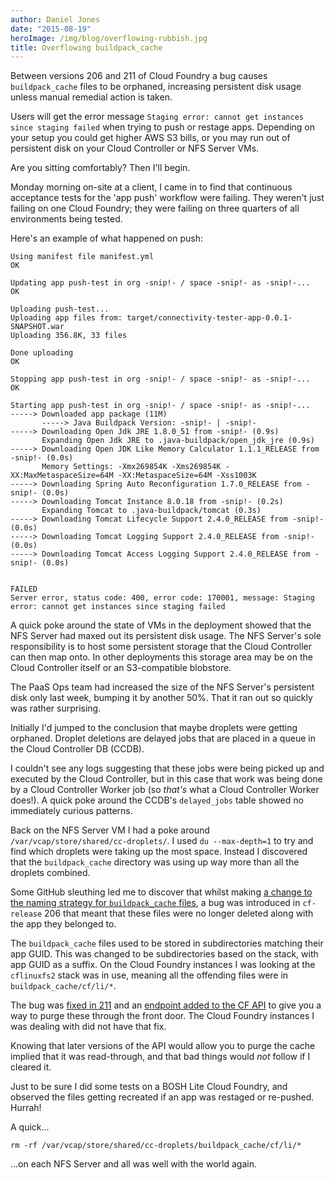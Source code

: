 ```yaml
---
author: Daniel Jones
date: "2015-08-19"
heroImage: /img/blog/overflowing-rubbish.jpg
title: Overflowing buildpack_cache
---
```


Between versions 206 and 211 of Cloud Foundry a bug causes `buildpack_cache` files to be orphaned, increasing persistent disk usage unless manual remedial action is taken.

Users will get the error message `Staging error: cannot get instances since staging failed` when trying to push or restage apps. Depending on your setup you could get higher AWS S3 bills, or you may run out of persistent disk on your Cloud Controller or NFS Server VMs.
<!--more-->
Are you sitting comfortably? Then I'll begin.

Monday morning on-site at a client, I came in to find that continuous acceptance tests for the 'app push' workflow were failing. They weren't just failing on one Cloud Foundry; they were failing on three quarters of all environments being tested.

Here's an example of what happened on push:

```shell_session
Using manifest file manifest.yml
OK

Updating app push-test in org -snip!- / space -snip!- as -snip!-...
OK

Uploading push-test...
Uploading app files from: target/connectivity-tester-app-0.0.1-SNAPSHOT.war
Uploading 356.8K, 33 files

Done uploading
OK

Stopping app push-test in org -snip!- / space -snip!- as -snip!-...
OK

Starting app push-test in org -snip!- / space -snip!- as -snip!-...
-----> Downloaded app package (11M)
       -----> Java Buildpack Version: -snip!- | -snip!-
-----> Downloading Open Jdk JRE 1.8.0_51 from -snip!- (0.9s)
       Expanding Open Jdk JRE to .java-buildpack/open_jdk_jre (0.9s)
-----> Downloading Open JDK Like Memory Calculator 1.1.1_RELEASE from -snip!- (0.0s)
       Memory Settings: -Xmx269854K -Xms269854K -XX:MaxMetaspaceSize=64M -XX:MetaspaceSize=64M -Xss1003K
-----> Downloading Spring Auto Reconfiguration 1.7.0_RELEASE from -snip!- (0.0s)
-----> Downloading Tomcat Instance 8.0.18 from -snip!- (0.2s)
       Expanding Tomcat to .java-buildpack/tomcat (0.3s)
-----> Downloading Tomcat Lifecycle Support 2.4.0_RELEASE from -snip!- (0.0s)
-----> Downloading Tomcat Logging Support 2.4.0_RELEASE from -snip!- (0.0s)
-----> Downloading Tomcat Access Logging Support 2.4.0_RELEASE from -snip!- (0.0s)


FAILED
Server error, status code: 400, error code: 170001, message: Staging error: cannot get instances since staging failed
```

A quick poke around the state of VMs in the deployment showed that the NFS Server had maxed out its persistent disk usage. The NFS Server's sole responsibility is to host some persistent storage that the Cloud Controller can then map onto. In other deployments this storage area may be on the Cloud Controller itself or an S3-compatible blobstore.

The PaaS Ops team had increased the size of the NFS Server's persistent disk only last week, bumping it by another 50%. That it ran out so quickly was rather surprising.

Initially I'd jumped to the conclusion that maybe droplets were getting orphaned. Droplet deletions are delayed jobs that are placed in a queue in the Cloud Controller DB (CCDB).

I couldn't see any logs suggesting that these jobs were being picked up and executed by the Cloud Controller, but in this case that work was being done by a Cloud Controller Worker job (so _that's_ what a Cloud Controller Worker does!). A quick poke around the CCDB's `delayed_jobs` table showed no immediately curious patterns.

Back on the NFS Server VM I had a poke around `/var/vcap/store/shared/cc-droplets/`. I used `du --max-depth=1` to try and find which droplets were taking up the most space. Instead I discovered that the `buildpack_cache` directory was using up way more than all the droplets combined.

Some GitHub sleuthing led me to discover that whilst making [a change to the naming strategy for `buildpack_cache` files](https://github.com/cloudfoundry/cloud_controller_ng/commit/60021a2146f742892015eab19b9565cd540a2666), a bug was introduced in `cf-release` 206 that meant that these files were no longer deleted along with the app they belonged to.

The `buildpack_cache` files used to be stored in subdirectories matching their app GUID. This was changed to be subdirectories based on the stack, with app GUID as a suffix. On the Cloud Foundry instances I was looking at the `cflinuxfs2` stack was in use, meaning all the offending files were in `buildpack_cache/cf/li/*`.

The bug was [fixed in 211](https://www.pivotaltracker.com/n/projects/966314/stories/95474242) and an [endpoint added to the CF API](http://apidocs.cloudfoundry.org/211/blobstores/delete_all_blobs_in_the_buildpack_cache_blobstore.html) to give you a way to purge these through the front door. The Cloud Foundry instances I was dealing with did not have that fix.

Knowing that later versions of the API would allow you to purge the cache implied that it was read-through, and that bad things would _not_ follow if I cleared it.

Just to be sure I did some tests on a BOSH Lite Cloud Foundry, and observed the files getting recreated if an app was restaged or re-pushed. Hurrah!

A quick...

```shell_session
rm -rf /var/vcap/store/shared/cc-droplets/buildpack_cache/cf/li/*
```

...on each NFS Server and all was well with the world again.
